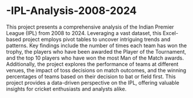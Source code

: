 # -IPL-Analysis-2008-2024
This project presents a comprehensive analysis of the Indian Premier League (IPL) from 2008 to 2024. Leveraging a vast dataset, this Excel-based project employs pivot tables to uncover intriguing trends and patterns. Key findings include the number of times each team has won the trophy, the players who have been awarded the Player of the Tournament, and the top 10 players who have won the most Man of the Match awards. Additionally, the project explores the performance of teams at different venues, the impact of toss decisions on match outcomes, and the winning percentages of teams based on their decision to bat or field first. This project provides a data-driven perspective on the IPL, offering valuable insights for cricket enthusiasts and analysts alike.
